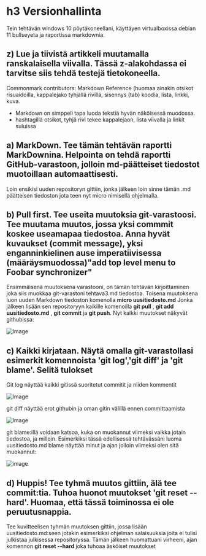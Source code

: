 # h3 Versionhallinta

Tein tehtävän windows 10 pöytäkoneellani, käyttäyen virtualboxissa debian 11 bullseyeta ja raportissa markdownia.

## z) Lue ja tiivistä artikkeli muutamalla ranskalaisella viivalla. Tässä z-alakohdassa ei tarvitse siis tehdä testejä tietokoneella.

 Commonmark contributors: Markdown Reference (huomaa ainakin otsikot risuaidoilla, kappalejako tyhjällä rivillä, sisennys (tab) koodia, lista, linkki, kuva.

- Markdown on simppeli tapa luoda tekstiä hyvän näköisessä muodossa. 
- hashtagillä otsikot, tyhjä rivi tekee kappalejaon, lista viivalla ja linkit suluissa

## a) MarkDown. Tee tämän tehtävän raportti MarkDownina. Helpointa on tehdä raportti GitHub-varastoon, jolloin md-päätteiset tiedostot muotoillaan automaattisesti.

Loin ensikisi uuden repositoryn gittiin, jonka jälkeen loin sinne tämän .md päätteisen tiedoston jota teen nyt micro nimisellä ohjelmalla.

## b) Pull first. Tee useita muutoksia git-varastoosi. Tee muutama muutos, jossa yksi commmit koskee useamapaa tiedostoa. Anna hyvät kuvaukset (commit message), yksi enganninkielinen ause imperatiivisessa (määräysmuodossa)"add top level menu to Foobar synchronizer"

Ensimmäisenä muutoksena varastooni, on tämän tehtävän kirjoittaminen joka siis muokkaa git-varastoni tehtava3.md tiedostoa. Toisena muutoksena luon uuden Markdown tiedoston komenolla
	**micro uusitiedosto.md**
Jonka jälkeen lisään sen repositoryyn kaikille komenoilla **git pull** , **git add uusitiedosto.md** , **git commit** ja **git push**. Nyt kaikki muutokset näkyvät githubissa:

![Image](https://imgur.com/DKbO0Bp.png)

## c) Kaikki kirjataan. Näytä omalla git-varastollasi esimerkit komennoista 'git log','git diff' ja 'git blame'. Selitä tulokset

Git log näyttää kaikki gitissä suoritetut commitit ja niiden kommentit

![Image](https://imgur.com/8tO3Cjp.png) 

git diff näyttää erot githubin ja oman gitin välillä ennen committaamista

![Image](https://imgur.com/zs7t69s.png)

git blame:illä voidaan katsoa, kuka on muokannut viimeksi vaikka jotain tiedostoa, ja milloin. Esimerkiksi tässä edellisessä tehtävässäni luoma uusitiedosto.md blame näyttää minut ja ajan jolloin viimeksi olen sitä muokannut:

![image](https://imgur.com/cG37U5j.png)  

## d) Huppis! Tee tyhmä muutos gittiin, älä tee commit:tia. Tuhoa huonot muutokset 'git reset --hard'. Huomaa, että tässä toiminossa ei ole peruutusnappia. 

Tee kuvitteelisen tyhmän muutoksen gittiin, jossa lisään uusitiedosto.md:seen jotakin esimerkiksi ohjelman salaisuuksia joita ei tulisi julkistaa julkisessa repositoryssa. Tämän jälkeen huomattuani virheeni, ajan komennon **git reset --hard** joka tuhoaa äsköiset muutokset
 
